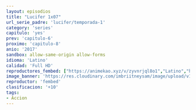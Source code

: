 ```yaml
---
layout: episodios
title: "Lucifer 1x07"
url_serie_padre: 'lucifer/temporada-1'
category: 'series'
capitulo: 'yes'
prev: 'capitulo-6'
proximo: 'capitulo-8'
anio: '2017'
sandbox: allow-same-origin allow-forms
idioma: 'Latino'
calidad: 'Full HD'
reproductores_fembed: ["https://animekao.xyz/v/zyvnrjql8o1","Latino","https://feurl.com/v/7qo701qkwvg","Latino","https://myurlshort.live/v/gjp38s-mmewpwyl","Latino","https://fembad.net/v/ew7q2c-1q8p2458","Latino","https://digiload.co/e/g7v18DzQMf","Latino"]
image_banner: 'https://res.cloudinary.com/imbriitneysam/image/upload/v1546476989/punisher-banner-min.jpg'
reproductor: 'fembed'
clasificacion: '+10'
tags:
- Accion
---
```












